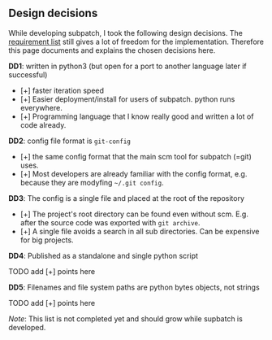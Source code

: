 ## Design decisions

While developing subpatch, I took the following design decisions. The
[requirement list](requirements.md) still gives a lot of freedom for the
implementation. Therefore this page documents and explains the chosen decisions
here.

**DD1**: written in python3 (but open for a port to another language later if successful)

* [+] faster iteration speed
* [+] Easier deployment/install for users of subpatch. python runs everywhere.
* [+] Programming language that I know really good and written a lot of code
  already.

**DD2**: config file format is `git-config`

* [+] the same config format that the main scm tool for subpatch (=git) uses.
* [+] Most developers are already familiar with the config format, e.g. because
  they are modyfing `~/.git config`.

**DD3**: The config is a single file and placed at the root of the repository

* [+] The project's root directory can be found even without scm. E.g. after
  the source code was exported with `git archive`.
* [+] A single file avoids a search in all sub directories. Can be expensive
  for big projects.

**DD4**: Published as a standalone and single python script

TODO add [+] points here

**DD5**: Filenames and file system paths are python bytes objects, not strings

TODO add [+] points here

*Note*: This list is not completed yet and should grow while supbatch is developed.
